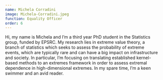 ```yaml
---
name: Michela Corradini
image: Michela-Corradini.jpeg
function: Equality Officer
order: 6
---
```


Hi, my name is Michela and I’m a third year PhD student in the Statistics group, funded by EPSRC. My research lies in extreme value theory, a branch of statistics which seeks to assess the probability of extreme events, which are typically rare and can have a big impact on infrastructure and society. In particular, I’m focusing on translating established kernel-based methods to an extremes framework in order to assess extremal dependence in high-dimensional extremes. In my spare time, I’m a keen swimmer and an avid reader.
